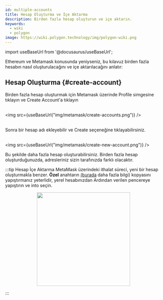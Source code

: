 ```yaml
---
id: multiple-accounts
title: Hesap Oluşturma ve İçe Aktarma
description: Birden fazla hesap oluşturun ve içe aktarın.
keywords:
  - wiki
  - polygon
image: https://wiki.polygon.technology/img/polygon-wiki.png
---
```

import useBaseUrl from '@docusaurus/useBaseUrl';

Ethereum ve Metamask konusunda yeniyseniz, bu kılavuz birden fazla hesabın nasıl oluşturulacağını ve içe aktarılacağını anlatır:

## Hesap Oluşturma {#create-account}

Birden fazla hesap oluşturmak için Metamask üzerinde Profile simgesine tıklayın ve Create Account'a tıklayın<br/><br/>

<img src={useBaseUrl("img/metamask/create-accounts.png")} /><br/><br/>

Sonra bir hesap adı ekleyebilir ve Create seçeneğine tıklayabilirsiniz.<br/><br/>

<img src={useBaseUrl("img/metamask/create-new-account.png")} />

Bu şekilde daha fazla hesap oluşturabilirsiniz. Birden fazla hesap oluşturduğunuzda, adresleriniz sizin tarafınızda farklı olacaktır.

:::tip Hesap İçe Aktarma
MetaMask üzerindeki ithalat süreci, yeni bir hesap oluşturmakla benzer. **Özel** anahtarın [<ins>(burada</ins>](https://metamask.zendesk.com/hc/en-us/articles/360015289632-How-to-export-an-account-s-private-key#:~:text=On%20the%20account%20page%2C%20click,click%20%E2%80%9CConfirm%E2%80%9D%20to%20proceed.) daha fazla bilgi) kopyasını yapıştırmanız yeterlidir, yerel hesabınızdan Ardından verilen pencereye yapıştırın ve into seçin.

<div align="center">
<img width="300" src={useBaseUrl("img/metamask/develop/import-account.png")} />
</div>

:::
